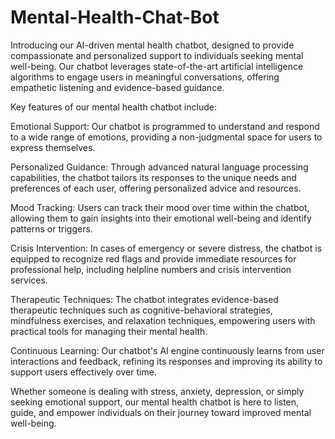 # Mental-Health-Chat-Bot

Introducing our AI-driven mental health chatbot, designed to provide compassionate and personalized support to individuals seeking mental well-being. Our chatbot leverages state-of-the-art artificial intelligence algorithms to engage users in meaningful conversations, offering empathetic listening and evidence-based guidance.

Key features of our mental health chatbot include:

Emotional Support: Our chatbot is programmed to understand and respond to a wide range of emotions, providing a non-judgmental space for users to express themselves.

Personalized Guidance: Through advanced natural language processing capabilities, the chatbot tailors its responses to the unique needs and preferences of each user, offering personalized advice and resources.

Mood Tracking: Users can track their mood over time within the chatbot, allowing them to gain insights into their emotional well-being and identify patterns or triggers.

Crisis Intervention: In cases of emergency or severe distress, the chatbot is equipped to recognize red flags and provide immediate resources for professional help, including helpline numbers and crisis intervention services.

Therapeutic Techniques: The chatbot integrates evidence-based therapeutic techniques such as cognitive-behavioral strategies, mindfulness exercises, and relaxation techniques, empowering users with practical tools for managing their mental health.

Continuous Learning: Our chatbot's AI engine continuously learns from user interactions and feedback, refining its responses and improving its ability to support users effectively over time.

Whether someone is dealing with stress, anxiety, depression, or simply seeking emotional support, our mental health chatbot is here to listen, guide, and empower individuals on their journey toward improved mental well-being.






